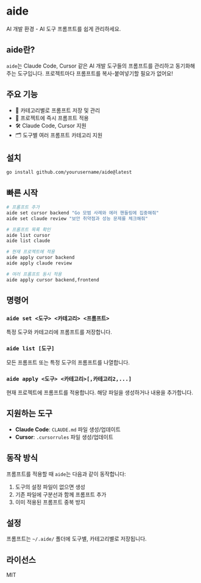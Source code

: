 # aide

AI 개발 환경 - AI 도구 프롬프트를 쉽게 관리하세요.

## aide란?

`aide`는 Claude Code, Cursor 같은 AI 개발 도구들의 프롬프트를 관리하고 동기화해주는 도구입니다. 프로젝트마다 프롬프트를 복사-붙여넣기할 필요가 없어요!

## 주요 기능

- 📝 카테고리별로 프롬프트 저장 및 관리
- 🔄 프로젝트에 즉시 프롬프트 적용
- 🛠️ Claude Code, Cursor 지원
- 🗂️ 도구별 여러 프롬프트 카테고리 지원

## 설치

```bash
go install github.com/yourusername/aide@latest
```

## 빠른 시작

```bash
# 프롬프트 추가
aide set cursor backend "Go 모범 사례와 에러 핸들링에 집중해줘"
aide set claude review "보안 취약점과 성능 문제를 체크해줘"

# 프롬프트 목록 확인
aide list cursor
aide list claude

# 현재 프로젝트에 적용
aide apply cursor backend
aide apply claude review

# 여러 프롬프트 동시 적용
aide apply cursor backend,frontend
```

## 명령어

### `aide set <도구> <카테고리> <프롬프트>`
특정 도구와 카테고리에 프롬프트를 저장합니다.

### `aide list [도구]`
모든 프롬프트 또는 특정 도구의 프롬프트를 나열합니다.

### `aide apply <도구> <카테고리>[,카테고리2,...]`
현재 프로젝트에 프롬프트를 적용합니다. 해당 파일을 생성하거나 내용을 추가합니다.

## 지원하는 도구

- **Claude Code**: `CLAUDE.md` 파일 생성/업데이트
- **Cursor**: `.cursorrules` 파일 생성/업데이트

## 동작 방식

프롬프트를 적용할 때 `aide`는 다음과 같이 동작합니다:

1. 도구의 설정 파일이 없으면 생성
2. 기존 파일에 구분선과 함께 프롬프트 추가
3. 이미 적용된 프롬프트 중복 방지

## 설정

프롬프트는 `~/.aide/` 폴더에 도구별, 카테고리별로 저장됩니다.

## 라이선스

MIT
